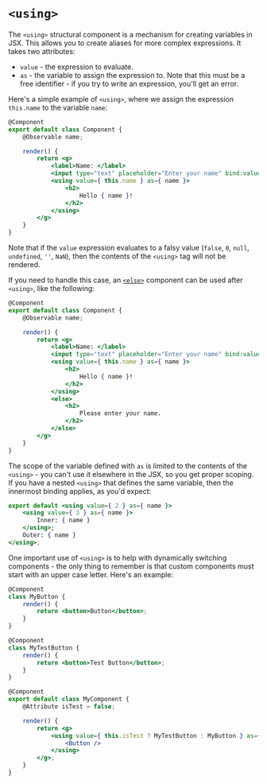 # `<using>`

The `<using>` structural component is a mechanism for creating variables in JSX. This allows you to create aliases for more complex expressions. It takes two attributes:

* `value` - the expression to evaluate.
* `as` - the variable to assign the expression to. Note that this must be a free identifier - if you try to write an expression, you'll get an error.

Here's a simple example of `<using>`, where we assign the expression `this.name` to the variable `name`:

```jsx
@Component
export default class Component {
    @Observable name;

    render() {
        return <g>
            <label>Name: </label>
            <input type="text" placeholder="Enter your name" bind:value={ this.name }/>
            <using value={ this.name } as={ name }>
                <h2>
                    Hello { name }!
                </h2>
            </using>
        </g>
    }
}
```

Note that if the `value` expression evaluates to a falsy value (`false`, `0`, `null`, `undefined`, `''`, `NaN`), then the contents of the `<using>` tag will not be rendered.

If you need to handle this case, an [`<else>`](./else.md) component can be used after `<using>`, like the following:

```jsx
@Component
export default class Component {
    @Observable name;

    render() {
        return <g>
            <label>Name: </label>
            <input type="text" placeholder="Enter your name" bind:value={ this.name }/>
            <using value={ this.name } as={ name }>
                <h2>
                    Hello { name }!
                </h2>
            </using>
            <else>
                <h2>
                    Please enter your name.
                </h2>
            </else>
        </g>
    }
}
```

The scope of the variable defined with `as` is limited to the contents of the `<using>` - you can't use it elsewhere in the JSX, so you get proper scoping. If you have a nested `<using>` that defines the same variable, then the innermost binding applies, as you'd expect:

```jsx
export default <using value={ 2 } as={ name }>
    <using value={ 3 } as={ name }>
        Inner: { name }
    </using>;
    Outer: { name }
</using>;
```

One important use of `<using>` is to help with dynamically switching components - the only thing to remember is that custom components must start with an upper case letter. Here's an example:

```jsx
@Component
class MyButton {
    render() {
        return <button>Button</button>;
    }
}

@Component
class MyTestButton {
    render() {
        return <button>Test Button</button>;
    }
}

@Component
export default class MyComponent {
    @Attribute isTest = false;

    render() {
        return <g>
            <using value={ this.isTest ? MyTestButton : MyButton } as={ Button }>
                <Button />
            </using>
        </g>;
    }
}
```
